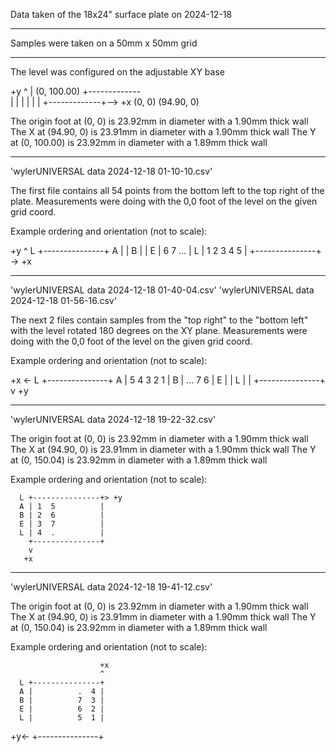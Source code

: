 Data taken of the 18x24" surface plate on 2024-12-18

-------------------------------------------------------------------------------

Samples were taken on a 50mm x 50mm grid

-------------------------------------------------------------------------------

The level was configured on the adjustable XY base

 +y
 ^
 | (0, 100.00)
 +-------------\
 |             |
 |             |
 |             |
 +-------------+--> +x
 (0, 0)        (94.90, 0)

The origin foot at (0, 0) is 23.92mm in diameter with a 1.90mm thick wall
The X at (94.90, 0) is 23.91mm in diameter with a 1.90mm thick wall
The Y at (0, 100.00) is 23.92mm in diameter with a 1.89mm thick wall

-------------------------------------------------------------------------------

'wylerUNIVERSAL data 2024-12-18 01-10-10.csv'

The first file contains all 54 points from the bottom left to the top right of
the plate. Measurements were doing with the 0,0 foot of the level on the given
grid coord.

Example ordering and orientation (not to scale):

  +y
  ^
L +---------------+
A |               |
B |               |
E | 6  7  ...     |
L | 1  2  3  4  5 |
  +---------------+ -> +x

-------------------------------------------------------------------------------

'wylerUNIVERSAL data 2024-12-18 01-40-04.csv'
'wylerUNIVERSAL data 2024-12-18 01-56-16.csv'

The next 2 files contain samples from the "top right" to the "bottom left" with
the level rotated 180 degrees on the XY plane.
Measurements were doing with the 0,0 foot of the level on the given grid coord.

Example ordering and orientation (not to scale):

+x <- L +---------------+
      A | 5  4  3  2  1 |
      B |     ...  7  6 |
      E |               |
      L |               |
        +---------------+
                        v
                       +y

-------------------------------------------------------------------------------

'wylerUNIVERSAL data 2024-12-18 19-22-32.csv'

The origin foot at (0, 0) is 23.92mm in diameter with a 1.90mm thick wall
The X at (94.90, 0) is 23.91mm in diameter with a 1.90mm thick wall
The Y at (0, 150.04) is 23.92mm in diameter with a 1.89mm thick wall

Example ordering and orientation (not to scale):

      L +---------------+> +y
      A | 1  5          |
      B | 2  6          |
      E | 3  7          |
      L | 4  .          |
        +---------------+
        v
       +x

-------------------------------------------------------------------------------

'wylerUNIVERSAL data 2024-12-18 19-41-12.csv'

The origin foot at (0, 0) is 23.92mm in diameter with a 1.90mm thick wall
The X at (94.90, 0) is 23.91mm in diameter with a 1.90mm thick wall
The Y at (0, 150.04) is 23.92mm in diameter with a 1.89mm thick wall

Example ordering and orientation (not to scale):

                        +x
                        ^
      L +---------------+
      A |          .  4 |
      B |          7  3 |
      E |          6  2 |
      L |          5  1 |
   +y<- +---------------+

